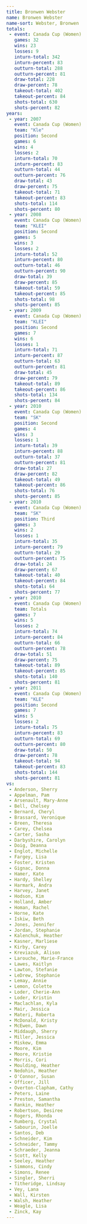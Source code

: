 ```yaml
---
title: Bronwen Webster
name: Bronwen Webster
name-sort: Webster, Bronwen
totals:
 - event: Canada Cup (Women)
   games: 32
   wins: 23
   losses: 9
   inturn-total: 342
   inturn-percent: 83
   outturn-total: 288
   outturn-percent: 81
   draw-total: 228
   draw-percent: 78
   takeout-total: 402
   takeout-percent: 84
   shots-total: 630
   shots-percent: 82
years:
 - year: 2007
   event: Canada Cup (Women)
   team: "Kle"
   position: Second
   games: 6
   wins: 4
   losses: 2
   inturn-total: 70
   inturn-percent: 83
   outturn-total: 44
   outturn-percent: 76
   draw-total: 43
   draw-percent: 75
   takeout-total: 71
   takeout-percent: 83
   shots-total: 114
   shots-percent: 80
 - year: 2008
   event: Canada Cup (Women)
   team: "KLEI"
   position: Second
   games: 5
   wins: 3
   losses: 2
   inturn-total: 52
   inturn-percent: 80
   outturn-total: 46
   outturn-percent: 90
   draw-total: 39
   draw-percent: 85
   takeout-total: 59
   takeout-percent: 85
   shots-total: 98
   shots-percent: 85
 - year: 2009
   event: Canada Cup (Women)
   team: "KLEI"
   position: Second
   games: 7
   wins: 6
   losses: 1
   inturn-total: 71
   inturn-percent: 87
   outturn-total: 63
   outturn-percent: 81
   draw-total: 45
   draw-percent: 79
   takeout-total: 89
   takeout-percent: 86
   shots-total: 134
   shots-percent: 84
 - year: 2010
   event: Canada Cup (Women)
   team: "SK"
   position: Second
   games: 4
   wins: 3
   losses: 1
   inturn-total: 39
   inturn-percent: 88
   outturn-total: 37
   outturn-percent: 81
   draw-total: 27
   draw-percent: 82
   takeout-total: 49
   takeout-percent: 86
   shots-total: 76
   shots-percent: 85
 - year: 2010
   event: Canada Cup (Women)
   team: "SK"
   position: Third
   games: 3
   wins: 2
   losses: 1
   inturn-total: 35
   inturn-percent: 79
   outturn-total: 29
   outturn-percent: 75
   draw-total: 24
   draw-percent: 67
   takeout-total: 40
   takeout-percent: 84
   shots-total: 64
   shots-percent: 77
 - year: 2010
   event: Canada Cup (Women)
   team: Totals
   games: 7
   wins: 5
   losses: 2
   inturn-total: 74
   inturn-percent: 84
   outturn-total: 66
   outturn-percent: 78
   draw-total: 51
   draw-percent: 75
   takeout-total: 89
   takeout-percent: 85
   shots-total: 140
   shots-percent: 81
 - year: 2011
   event: Canada Cup (Women)
   team: "KLE"
   position: Second
   games: 7
   wins: 5
   losses: 2
   inturn-total: 75
   inturn-percent: 83
   outturn-total: 69
   outturn-percent: 80
   draw-total: 50
   draw-percent: 78
   takeout-total: 94
   takeout-percent: 83
   shots-total: 144
   shots-percent: 81
vs:
 - Anderson, Sherry
 - Appelman, Pam
 - Arsenault, Mary-Anne
 - Bell, Chelsey
 - Bernard, Cheryl
 - Brassard, Veronique
 - Breen, Theresa
 - Carey, Chelsea
 - Carter, Sasha
 - Darbyshire, Carolyn
 - Doig, Deanna
 - Englot, Michelle
 - Fargey, Lisa
 - Foster, Kristen
 - Gignac, Donna
 - Hamer, Kate
 - Hardy, Shelley
 - Harmark, Andra
 - Harvey, Janet
 - Hodson, Kim
 - Holland, Amber
 - Homan, Rachel
 - Horne, Kate
 - Iskiw, Beth
 - Jones, Jennifer
 - Jordan, Stephanie
 - Kalenchuk, Heather
 - Kasner, Marliese
 - Kirby, Carey
 - Kreviazuk, Alison
 - Larouche, Marie-France
 - Lawes, Kaitlyn
 - Lawton, Stefanie
 - LeDrew, Stephanie
 - Lemay, Annie
 - Lemon, Colette
 - Loder, Cherie-Ann
 - Loder, Kristin
 - Maclachlan, Kyla
 - Mair, Jessica
 - Materi, Roberta
 - McDonald, Kristy
 - McEwen, Dawn
 - Middaugh, Sherry
 - Miller, Jessica
 - Miskew, Emma
 - Moore, Kim
 - Moore, Kristie
 - Morris, Cori
 - Moulding, Heather
 - Nedohin, Heather
 - O'Connor, Susan
 - Officer, Jill
 - Overton-Clapham, Cathy
 - Peters, Laine
 - Preston, Samantha
 - Rankin, Heather
 - Robertson, Desiree
 - Rogers, Rhonda
 - Rumberg, Crystal
 - Sabourin, Joelle
 - Santos, Deb
 - Schneider, Kim
 - Schneider, Tammy
 - Schraeder, Jeanna
 - Scott, Kelly
 - Seeley, Heather
 - Simmons, Cindy
 - Simons, Renee
 - Singler, Sherri
 - Titheridge, Lindsay
 - Vey, Lana
 - Wall, Kirsten
 - Walsh, Heather
 - Weagle, Lisa
 - Zinck, Kay
---
```

